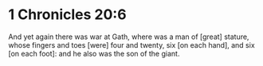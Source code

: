 # 1 Chronicles 20:6

And yet again there was war at Gath, where was a man of [great] stature, whose fingers and toes [were] four and twenty, six [on each hand], and six [on each foot]: and he also was the son of the giant.